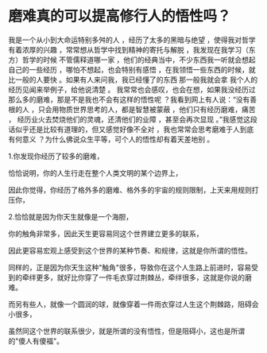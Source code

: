 # 磨难真的可以提高修行人的悟性吗？

我是一个从小到大命运特别多舛的人 ，经历了太多的黑暗与绝望 ，使得我对哲学有着浓厚的兴趣 ，常常想从哲学中找到精神的寄托与解脱 ，我发现在我学习（东方）哲学的时候 不管儒释道哪一家 ，他们的经典当中，不少东西我一听就会想起自己的一些经历 ，哪怕不想起，也会特别有感悟 ，在我领悟一些东西的时候，就比一般的人要快 。如果有人来问我，我已经懂了的东西 那一般我就会拿 我个人的经历见闻来举例子，给他说清楚 。 我常常也会感叹，也会在想，如果我没经历过那么多的磨难，那是不是我也不会有这样的悟性呢 ？我看到网上有人说：“没有善根的人 ，只会用物质世界思考的人，都是智慧被蒙蔽 ，他们只有经历磨难，痛苦 ， 经历业火去焚烧他们的灵魂，还清他们的业障 ，甚至会再次显现 。”我感觉这段话似乎还是比较有道理的，但又感觉好像不全对 ，我也常常会思考磨难于人到底有何意义 ？为什么佛说众生平等，可个人的悟性却有着天差地别 。



1.你发现你经历了较多的磨难，

恰恰说明，你的人生行走在整个人类文明的某个边界上，

因此你觉得，你经历了格外多的磨难、格外多的宇宙的规则限制，上天来用规则打压你，

2.恰恰就是因为你天生就像是一个海胆，

你的触角非常多，因此天生更容易同这个世界建立更多的联系，

因此更容易宏观上感受到这个世界的某种节奏、和规律，这就是你所谓的悟性。

同样的，正是因为你天生这种"触角"很多，导致你在这个人生路上前进时，容易受到的牵绊更多，就好比你穿了一件毛衣穿过荆棘丛，牵绊很多，这就是你说的磨难。

而另有些人，就像一个圆润的球，就像穿着一件雨衣穿过人生这个荆棘路，阻碍会小很多，

虽然同这个世界的联系很少，就是所谓的没有悟性，但是阻碍小，这也是所谓的"傻人有傻福"。